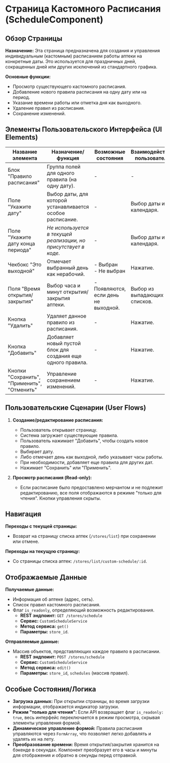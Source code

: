 # Страница Кастомного Расписания (ScheduleComponent)

## Обзор Страницы

**Назначение:** Эта страница предназначена для создания и управления индивидуальным (кастомным) расписанием работы аптеки на конкретные даты. Это используется для праздничных дней, сокращенных дней или других исключений из стандартного графика.

**Основные функции:**
-   Просмотр существующего кастомного расписания.
-   Добавление нового правила расписания на одну дату или на период.
-   Указание времени работы или отметка дня как выходного.
-   Удаление правил из расписания.
-   Сохранение изменений.

## Элементы Пользовательского Интерфейса (UI Elements)

| Название элемента | Назначение/функция | Возможные состояния | Взаимодействие пользователя |
| --- | --- | --- | --- |
| Блок "Правило расписания" | Группа полей для одного правила (на одну дату). | - | - |
| Поле "Укажите дату" | Выбор даты, для которой устанавливается особое расписание. | - | Выбор даты из календаря. |
| Поле "Укажите дату конца периода" | *Не используется в текущей реализации, но присутствует в коде.* | - | Выбор даты из календаря. |
| Чекбокс "Это выходной" | Отмечает выбранный день как нерабочий. | - Выбран<br>- Не выбран | Нажатие. |
| Поля "Время открытия/закрытия" | Выбор часа и минут открытия/закрытия аптеки. | - Появляются, если день не выходной. | Выбор из выпадающих списков. |
| Кнопка "Удалить" | Удаляет данное правило из расписания. | - | Нажатие. |
| Кнопка "Добавить" | Добавляет новый пустой блок для создания еще одного правила. | - | Нажатие. |
| Кнопки "Сохранить", "Применить", "Отменить" | Управление сохранением изменений. | - | Нажатие. |

## Пользовательские Сценарии (User Flows)

1.  **Создание/редактирование расписания:**
    -   Пользователь открывает страницу.
    -   Система загружает существующие правила.
    -   Пользователь нажимает "Добавить", чтобы создать новое правило.
    -   Выбирает дату.
    -   Либо отмечает день как выходной, либо указывает часы работы.
    -   При необходимости, добавляет еще правила для других дат.
    -   Нажимает "Сохранить" или "Применить".

2.  **Просмотр расписания (Read-only):**
    -   Если расписание было предоставлено мерчантом и не подлежит редактированию, все поля отображаются в режиме "только для чтения". Кнопки управления скрыты.

## Навигация

**Переходы с текущей страницы:**
-   Возврат на страницу списка аптек (`/stores/list`) при сохранении или отмене.

**Переходы на текущую страницу:**
-   Со страницы списка аптек: `/stores/list/custom-schedule/:id`.

## Отображаемые Данные

**Получаемые данные:**
-   Информация об аптеке (адрес, сеть).
-   Список правил кастомного расписания.
-   Флаг `is_readonly`, определяющий возможность редактирования.
    -   **REST эндпоинт:** `GET /stores/schedule`
    -   **Сервис:** `CustomScheduleService`
    -   **Метод сервиса:** `get()`
    -   **Параметры:** `store_id`.

**Отправляемые данные:**
-   Массив объектов, представляющих каждое правило в расписании.
    -   **REST эндпоинт:** `POST /stores/schedule`
    -   **Сервис:** `CustomScheduleService`
    -   **Метод сервиса:** `edit()`
    -   **Параметры:** `store_id`, `schedules` (массив правил).

## Особые Состояния/Логика

-   **Загрузка данных:** При открытии страницы, во время загрузки информации, отображается индикатор загрузки.
-   **Режим "только для чтения":** Если API возвращает флаг `is_readonly: true`, весь интерфейс переключается в режим просмотра, скрывая элементы управления формой.
-   **Динамическое управление формой:** Правила расписания управляются через `FormArray`, что позволяет легко добавлять и удалять их на лету.
-   **Преобразование времени:** Время открытия/закрытия хранится на бэкенде в секундах. Компонент преобразует его в часы и минуты для отображения и обратно в секунды перед отправкой.

